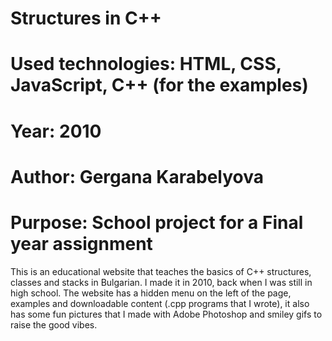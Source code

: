 # Structures in C++
# Used technologies: HTML, CSS, JavaScript, C++ (for the examples)
# Year: 2010
# Author: Gergana Karabelyova
# Purpose: School project for a Final year assignment

This is an educational website that teaches the basics of C++ structures, classes and stacks in Bulgarian. I made it in 2010, back when I was still in high school. The website has a hidden menu on the left of the page, examples and downloadable content (.cpp programs that I wrote), it also has some fun pictures that I made with Adobe Photoshop and smiley gifs to raise the good vibes.
